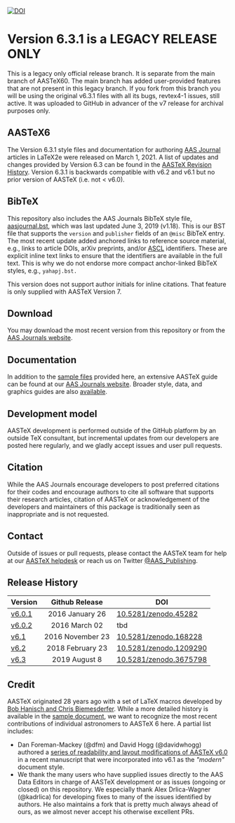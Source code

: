 [![DOI](https://zenodo.org/badge/DOI/10.5281/zenodo.3675798.svg)](https://doi.org/10.5281/zenodo.3675798)

# Version 6.3.1 is a LEGACY RELEASE ONLY

This is a legacy only official release branch. It is separate from the main branch of AASTeX60. The main branch has added user-provided features that are not present in this legacy branch. If you fork from this branch you will be using the original v6.3.1 files with all its bugs, revtex4-1 issues, still active. It was uploaded to GitHub in advancer of the v7 release for archival purposes only.

## AASTeX6
The Version 6.3.1 style files and documentation for authoring [AAS Journal](https://journals.aas.org) articles in LaTeX2e were released on March 1, 2021. A list of updates and changes provided by Version 6.3 can be found in the [AASTeX Revision History](https://journals.aas.org/aastex-revisionhistory/). Version 6.3.1 is backwards compatible with v6.2 and v6.1 but no prior version of AASTeX (i.e. not < v6.0).

## BibTeX
 This repository also includes the AAS Journals BibTeX style file, [aasjournal.bst](bst/aasjournal.bst), which was last updated June 3, 2019 (v1.18). This is our BST file that supports the `version` and `publisher` fields of an `@misc` BibTeX entry. The most recent update added anchored links to reference source material, e.g., links to article DOIs, arXiv preprints, and/or [ASCL](http://ascl.net) identifiers. These are explicit inline text links to ensure that the identifiers are available in the full text. This is why we do not endorse more compact anchor-linked BibTeX styles, e.g., `yahapj.bst.`

This version does not support author initials for inline citations. That feature is only supplied with AASTeX Version 7.

## Download
You may download the most recent version from this repository or from the [AAS Journals website](https://journals.aas.org/aastex-package-for-manuscript-preparation/). 

## Documentation
In addition to the [sample files](sample) provided here, an extensive AASTeX guide can be found at our [AAS Journals website](https://journals.aas.org/aastex-package-for-manuscript-preparation/). Broader style, data, and graphics guides are also [available](https://journals.aas.org/author-resources/). 

## Development model
AASTeX development is performed outside of the GitHub platform by an outside TeX consultant, but incremental updates from our developers are posted here regularly, and we gladly accept issues and user pull requests. 

## Citation
While the AAS Journals encourage developers to post preferred citations for their codes and encourage authors to cite all software that supports their research articles, citation of AASTeX or acknowledgement of the developers and maintainers of this package is traditionally seen as inappropriate and is not requested.

## Contact
Outside of issues or pull requests, please contact the AASTeX team for help at our [AASTeX helpdesk](mailto:aastex@aas.org) or reach us on Twitter [@AAS_Publishing](https://twitter.com/AAS_Publishing).

## Release History

| Version  | Github Release   | DOI  |
| -------- |:----------------:| -----|
| [v6.0.1](https://github.com/AASJournals/AASTeX60/tree/v6.0.1)   | 2016 January 26  | [10.5281/zenodo.45282](https://doi.org/10.5281/zenodo.45282)|
| [v6.0.2](https://github.com/AASJournals/AASTeX60/tree/v6.0.2)   | 2016 March 02    | tbd       |
| [v6.1](https://github.com/AASJournals/AASTeX60/tree/v6.1)       | 2016 November 23 | [10.5281/zenodo.168228](https://doi.org/10.5281/zenodo.168228)       |
| [v6.2](https://github.com/AASJournals/AASTeX60/tree/v6.2)       | 2018 February 23 | [10.5281/zenodo.1209290](https://doi.org/10.5281/zenodo.1209290)       |
| [v6.3](https://github.com/AASJournals/AASTeX60/tree/v6.3)       | 2019 August 8 | [10.5281/zenodo.3675798](https://doi.org/10.5281/zenodo.3675798) |


## Credit
AASTeX originated 28 years ago with a set of LaTeX macros developed by [Bob Hanisch and Chris Biemesderfer](https://ui.adsabs.harvard.edu/#abs/1989BAAS...21..780H/abstract). While a more detailed history is available in the [sample document](sample/sample61.tex), we want to recognize the most recent contributions of individual astronomers to AASTeX 6 here. A partial list includes:

+ Dan Foreman-Mackey (@dfm) and David Hogg (@davidwhogg) authored a [series of readability and layout modifications of AASTeX v6.0](https://github.com/dfm/peerless/blob/master/document/ms.tex#L19-L69) in a recent manuscript that were incorporated into v6.1 as the *"modern"* document style.
+ We thank the many users who have supplied issues directly to the AAS Data Editors in charge of AASTeX development or as issues (ongoing or closed) on this repository. We especially thank Alex Drlica-Wagner (@kadrlica) for developing fixes to many of the issues identified by authors. He also maintains a fork that is pretty much always ahead of ours, as we almost never accept his otherwise excellent PRs. 
